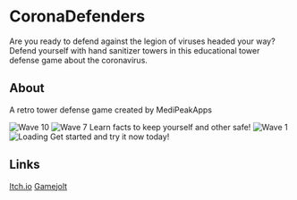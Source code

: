 # CoronaDefenders
Are you ready to defend against the legion of viruses headed your way? Defend yourself with hand sanitizer towers in this educational tower defense game about the coronavirus.

## About
A retro tower defense game created by MediPeakApps

![Wave 10](https://user-images.githubusercontent.com/56180112/153920260-d8324458-2fba-41de-abac-0e714bcc70df.gif)
![Wave 7](https://user-images.githubusercontent.com/56180112/153920297-2eb78f8f-0057-4b88-beae-f1b83a0c2d0b.gif)
Learn facts to keep yourself and other safe!
![Wave 1](https://user-images.githubusercontent.com/56180112/153920339-c303f761-87e9-4e43-96d7-59cfd96234bc.png)
![Loading](https://user-images.githubusercontent.com/56180112/153920462-c5e84e8d-b734-44da-a490-f41aa1135b55.png)
Get started and try it now today!

## Links
[Itch.io](https://medipeakapps.itch.io/corona-defenders)
[Gamejolt](https://gamejolt.com/games/educorona/512706)
